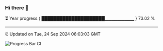 ### Hi there 👋

⏳ Year progress { █████████████████████▁▁▁▁▁▁▁▁▁ } 73.02 %

---

⏰ Updated on Tue, 24 Sep 2024 06:03:03 GMT

![Progress Bar CI](https://github.com/EinsPommes/EinsPommes/blob/main/.github/workflows/main.yml)
